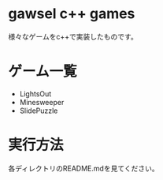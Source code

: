 # gawsel c++ games
様々なゲームをc++で実装したものです。

# ゲーム一覧
- LightsOut
- Minesweeper
- SlidePuzzle

# 実行方法
各ディレクトリのREADME.mdを見てください。